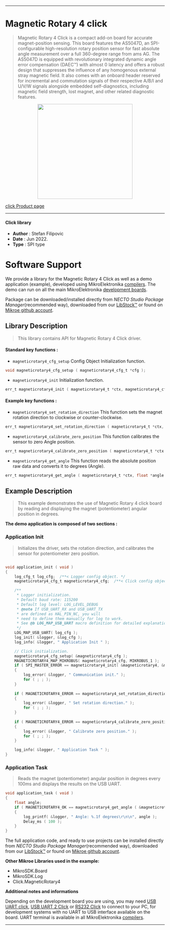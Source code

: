 
---
# Magnetic Rotary 4 click

> Magnetic Rotary 4 Click is a compact add-on board for accurate magnet-position sensing. This board features the AS5047D, an SPI-configurable high-resolution rotary position sensor for fast absolute angle measurement over a full 360-degree range from ams AG. The AS5047D is equipped with revolutionary integrated dynamic angle error compensation (DAEC™) with almost 0 latency and offers a robust design that suppresses the influence of any homogenous external stray magnetic field. It also comes with an onboard header reserved for incremental and commutation signals of their respective A/B/I and U/V/W signals alongside embedded self-diagnostics, including magnetic field strength, lost magnet, and other related diagnostic features.

<p align="center">
  <img src="https://download.mikroe.com/images/click_for_ide/magneticrotary4_click.png" height=300px>
</p>

[click Product page](https://www.mikroe.com/magnetic-rotary-4-click)

---


#### Click library

- **Author**        : Stefan Filipovic
- **Date**          : Jun 2022.
- **Type**          : SPI type


# Software Support

We provide a library for the Magnetic Rotary 4 Click
as well as a demo application (example), developed using MikroElektronika
[compilers](https://www.mikroe.com/necto-studio).
The demo can run on all the main MikroElektronika [development boards](https://www.mikroe.com/development-boards).

Package can be downloaded/installed directly from *NECTO Studio Package Manager*(recommended way), downloaded from our [LibStock&trade;](https://libstock.mikroe.com) or found on [Mikroe github account](https://github.com/MikroElektronika/mikrosdk_click_v2/tree/master/clicks).

## Library Description

> This library contains API for Magnetic Rotary 4 Click driver.

#### Standard key functions :

- `magneticrotary4_cfg_setup` Config Object Initialization function.
```c
void magneticrotary4_cfg_setup ( magneticrotary4_cfg_t *cfg );
```

- `magneticrotary4_init` Initialization function.
```c
err_t magneticrotary4_init ( magneticrotary4_t *ctx, magneticrotary4_cfg_t *cfg );
```

#### Example key functions :

- `magneticrotary4_set_rotation_direction` This function sets the magnet rotation direction to clockwise or counter-clockwise.
```c
err_t magneticrotary4_set_rotation_direction ( magneticrotary4_t *ctx, uint8_t direction );
```

- `magneticrotary4_calibrate_zero_position` This function calibrates the sensor to zero Angle position.
```c
err_t magneticrotary4_calibrate_zero_position ( magneticrotary4_t *ctx );
```

- `magneticrotary4_get_angle` This function reads the absolute position raw data and converts it to degrees (Angle).
```c
err_t magneticrotary4_get_angle ( magneticrotary4_t *ctx, float *angle );
```

## Example Description

> This example demonstrates the use of Magnetic Rotary 4 click board by reading and displaying the magnet (potentiometer) angular position in degrees.

**The demo application is composed of two sections :**

### Application Init

> Initializes the driver, sets the rotation direction, and calibrates the sensor for potentiometer zero position.

```c

void application_init ( void )
{
    log_cfg_t log_cfg;  /**< Logger config object. */
    magneticrotary4_cfg_t magneticrotary4_cfg;  /**< Click config object. */

    /** 
     * Logger initialization.
     * Default baud rate: 115200
     * Default log level: LOG_LEVEL_DEBUG
     * @note If USB_UART_RX and USB_UART_TX 
     * are defined as HAL_PIN_NC, you will 
     * need to define them manually for log to work. 
     * See @b LOG_MAP_USB_UART macro definition for detailed explanation.
     */
    LOG_MAP_USB_UART( log_cfg );
    log_init( &logger, &log_cfg );
    log_info( &logger, " Application Init " );

    // Click initialization.
    magneticrotary4_cfg_setup( &magneticrotary4_cfg );
    MAGNETICROTARY4_MAP_MIKROBUS( magneticrotary4_cfg, MIKROBUS_1 );
    if ( SPI_MASTER_ERROR == magneticrotary4_init( &magneticrotary4, &magneticrotary4_cfg ) )
    {
        log_error( &logger, " Communication init." );
        for ( ; ; );
    }
    
    if ( MAGNETICROTARY4_ERROR == magneticrotary4_set_rotation_direction ( &magneticrotary4, MAGNETICROTARY4_DIRECTION_CW ) )
    {
        log_error( &logger, " Set rotation direction." );
        for ( ; ; );
    }
    
    if ( MAGNETICROTARY4_ERROR == magneticrotary4_calibrate_zero_position ( &magneticrotary4 ) )
    {
        log_error( &logger, " Calibrate zero position." );
        for ( ; ; );
    }

    log_info( &logger, " Application Task " );
}

```

### Application Task

> Reads the magnet (potentiometer) angular position in degrees every 100ms and displays the results on the USB UART.

```c
void application_task ( void )
{
    float angle;
    if ( MAGNETICROTARY4_OK == magneticrotary4_get_angle ( &magneticrotary4, &angle ) )
    {
        log_printf( &logger, " Angle: %.1f degrees\r\n\n", angle );
        Delay_ms ( 100 );
    }
}
```

The full application code, and ready to use projects can be installed directly from *NECTO Studio Package Manager*(recommended way), downloaded from our [LibStock&trade;](https://libstock.mikroe.com) or found on [Mikroe github account](https://github.com/MikroElektronika/mikrosdk_click_v2/tree/master/clicks).

**Other Mikroe Libraries used in the example:**

- MikroSDK.Board
- MikroSDK.Log
- Click.MagneticRotary4

**Additional notes and informations**

Depending on the development board you are using, you may need
[USB UART click](https://www.mikroe.com/usb-uart-click),
[USB UART 2 Click](https://www.mikroe.com/usb-uart-2-click) or
[RS232 Click](https://www.mikroe.com/rs232-click) to connect to your PC, for
development systems with no UART to USB interface available on the board. UART
terminal is available in all MikroElektronika
[compilers](https://shop.mikroe.com/compilers).

---
